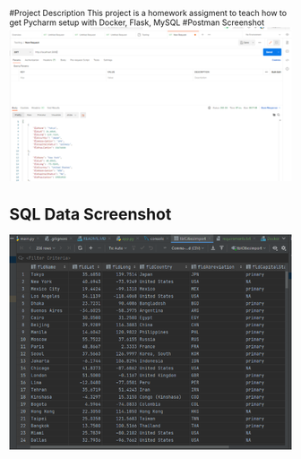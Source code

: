 #Project Description
This project is a homework assigment to teach how to get Pycharm setup with Docker, Flask, MySQL
#Postman Screenshot
![postman request output](screenshots/postman.png)
# SQL Data Screenshot
![pycharm_data_query](screenshots/query.png)